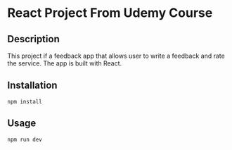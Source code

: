 # React Project From Udemy Course

## Description

This project if a feedback app that allows user to write a feedback and rate the service. The app is built with React.

## Installation

```
npm install
```

## Usage

```
npm run dev
```
